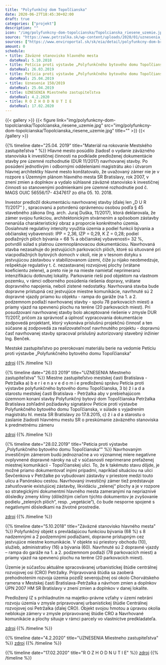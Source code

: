 ```yaml
---
title: "Polyfunkčný dom Topoľčianska"
date: 2020-06-27T18:45:30+02:00
draft: true
categories: ["projekt"]
description: ""
icon: "/img/polyfunkcny-dom-topolcianska/Topolcianska_riesene_uzemie.jpg"
source: "https://www.petrzalka.sk/wp-content/uploads/2020/01/uznesenia_04_02_2020opraven%C3%A9.pdf"
sources: ["https://www.enviroportal.sk/sk/eia/detail/polyfunkcny-dom-bratislava-petrzalka-topolcianska-ul-", "https://zverejnovanie.bratislava.sk/assets/File.ashx?id_org=700026&id_dokumenty=59362", "https://www.petrzalka.sk/wp-content/uploads/2020/02/Topolcianska_UR_PK_namietky_PET20200012217.pdf", "https://zastupitelstvo.bratislava.sk/data/att/41660.pdf", "https://bratislava.blob.core.windows.net/media/Default/Dokumenty/Str%C3%A1nky/2019%20Peticia%20proti%20vystavbe%20BD-Topolcianska.pdf", "https://www.petrzalka.sk/2018-10-31-polyfunkcny-bytovy-dom-topolcianska-bratislava/", "https://www.petrzalka.sk/2019-05-24-prezentacia-investicneho-zameru-polyfunkcny-dom-topolcianska/", "https://www.petrzalka.sk/wp-content/uploads/2019/03/Uznesenia-MZ-26.03.2019.pdf"]
amount: 0
schedule: 
- title: Záväzné stanovisko hlavného mesta
  dateReal: 5.10.2018
- title: Petícia proti výstavbe „Polyfunkčného bytového domu Topoľčianska“
  dateReal: 26.03.2019
- title: Petícia proti výstavbe „Polyfunkčného bytového domu Topoľčianska“
  dateReal: 25.04.2019
- title: Uznesenie 150/2019
  dateReal: 25.04.2019
- title: UZNESENIA Miestneho zastupiteľstva
  dateReal: 4.2.2020
- title: R O Z H O D N U T I E
  dateReal: 17.02.2020
---
```


{{< gallery >}}
{{< figure link="img/polyfunkcny-dom-topolcianska/Topolcianska_riesene_uzemie.jpg" src="img/polyfunkcny-dom-topolcianska/Topolcianska_riesene_uzemie.jpg" title="" >}}
{{< /gallery >}}

<!-- {{% timeline date="25.04.2019" title="Uznesenie 150/2019" %}}
[zdroj](https://bratislava.blob.core.windows.net/media/Default/Dokumenty/Str%C3%A1nky/2019%20Peticia%20proti%20vystavbe%20BD-Topolcianska.pdf)
{{% /timeline  %}} -->

{{% timeline date="25.04. 2019" title="Materiál na rokovanie Mestského zastupiteľstva " %}}
Hlavné mesto posúdilo žiadosť o vydanie záväzného stanoviska k investičnej
činnosti na podklade predloženej dokumentácie stavby pre územné rozhodnutie (DUR
11/2017) navrhovanej stavby. Po posúdení jednotlivým i odbornými oddeleniami
magistrátu ako i útvarom hlavnej architektky hlavné mesto konštatovalo, že uvažovaný
zámer nie je v rozpore s Územným plánom hlavného mesta SR Bratislavy, rok 2007, v
znení zmien a doplnkov a vydalo súhlasné záväzné stanovisko k investičnej činnosti so
stanovenými podmienkami pre územné rozhodnutie pod č. MAGS OUIC 56556/17-
4347617 zo dňa 05. 10. 2018.

Investor predložil dokumentáciu navrhovanej stavby (ďalej len „D U R 11/2017“ ) ,
spracovanú a potvrdenú oprávnenou osobou podľa § 45 stavebného zákona (Ing. arch.
Juraj Duška, 11/2017), ktorá deklarovala, že zámer svojou funkciou, architektonickým
stvárnením a spôsobom zástavby nenarúša charakteristický obraz a proporcie
konkrétneho územia. Dosiahnuté regulativy intenzity využitia územia a podiel funkcii
bývania a občianskej vybavenosti: IPP = 2,36, IZP = 0,29, K Z = 0,28; podiel podlažných
plôch bývania = 68 % a občianskej vybavenosti= 32 %, potvrdili súlad s platnou
územnoplánovacou dokumentáciou.
Navrhovaná stavba nezasahuje do jestvujúcich parkovacích plôch, ktoré sú
situované pri viacpodlažných bytových domoch v okoli, nie je v tesnom dotyku s
jestvujúcou zástavbou v stabilizovanom území, čiže ju nijako neobmedzuje, rešpektuje
regulatívy t. č. nezastavanej rozvojovej plochy (vrátane koeficientu zelene), a preto nie je
na mieste namietať neprimeranú intenzifikáciu dotknutej lokality. Parkovanie rieši pod
objektom na vlastnom pozemku, v rámci odborného posúdenia riešenia dopravy, vrátane
dopravného napojenia, neboli zistené nedostatky.
Navrhovaná stavba bude dopravne prístupná cez jestvujúce miestne komunikácie,
navrhnuté sú 2 dopravné vjazdy priamo ku objektu - rampa do garáže (na 1. a 2.
podzemnom podlaží navrhovanej stavby - spolu 78 parkovacích miest) a priamy vjazd na
spevnenú plochu na teréne (20 parkovacích miest). Pri posudzovaní navrhovanej stavby
bolo akceptované riešenie v zmysle DUR 11/2017, pričom za správnosť a úplnosť
vypracovania dokumentácie zodpovedá projektant, ktorý vykonáva príslušnú projekčnú
činnosť a ten súčasne aj zodpovedá za realizovateľnosť navrhnutého projektu - dopravnú
časť navrhovanej stavby spracoval príslušný autorizovaný stavebný inžinier Ing.
Benček.

Mestské zastupiteľstvo po prerokovaní materiálu
berie na vedomie
Petíciu proti výstavbe „Polyfunkčného bytového domu Topoľčianska“

[zdroj](https://zastupitelstvo.bratislava.sk/data/att/41660.pdf)
{{% /timeline  %}}

{{% timeline date="26.03 2019" title="UZNESENIA Miestneho zastupiteľstva" %}}
Miestne zastupiteľstvo mestskej časti Bratislava - Petržalka
a) b e r i e n a v e d o m i e
predloženú správu Petícia proti výstavbe polyfunkčného bytového domu Topoľčianska,
3
b) ž i a d a starostu mestskej časti Bratislava - Petržalka
aby v prebiehajúcom územnom konaní stavby Polyfunkčný bytový dom Topoľčianska
Petržalka Bratislava zohľadnil požiadavky signatárov Petície proti výstavbe Polyfunkčného
bytového domu Topoľčianska, v súlade s vyjadrením magistrátu hl. mesta SR Bratislavy zo
17.8.2015,
c) ž i a d a starostu
o zaslanie žiadosti hlavnému mestu SR o preskúmanie záväzného stanoviska k predmetnému
zámeru

[zdroj](https://www.petrzalka.sk/wp-content/uploads/2019/03/Uznesenia-MZ-26.03.2019.pdf)
{{% /timeline  %}}

{{% timeline date="28.02.2019" title="Petícia proti výstavbe „Polyfunkčného bytového domu Topoľčianska“" %}}
Navrhovaným investičným zámerom budú jednoznačne a vo významnej miere negatívne
ovplyvnené dopravné nároky na už v súčasnosti neprimerane preťaženej miestnej komunikácii -
Topoľčianskej ulici. To, že k takémuto stavu dôjde, je možné priamo dokumentovať inými
prípadmi, napríklad situáciou na ulici Ševčenkova v Petržalke po vybudovaní zástavby v priestore
medzi touto ulicu a Panónskou cestou. Navrhovaný investičný zámer tiež predstavuje
zahusťovanie existujúcej zástavby, likvidáciu „zelenej“ plochy a je v rozpore so strategickými
dokumentmi hlavného mesta zameranými na nepriaznivé dôsledky zmeny klímy (dôležitým
cieľom týchto dokumentov je zvyšovanie podielu „zelených plôch“, resp. „vegetácie“), čo bude
nesporne spojené s negatívnymi dôsledkami na životné prostredie. 

[zdroj](https://www.petrzalka.sk/wp-content/uploads/2019/03/1-MZ-peticia-Topolcianska.pdf)
{{% /timeline  %}}

<!-- {{% timeline date="31.10.2018" title="Žiadosť o územné rozhodnutie podaná" %}}
[zdroj](https://www.petrzalka.sk/2018-10-31-polyfunkcny-bytovy-dom-topolcianska-bratislava/)
{{% /timeline  %}} -->

{{% timeline date="5.10.2018" title="Záväzné stanovisko hlavného mesta" %}}
Polyfunkčný objekt s prevládajúcou funkciou
bývania (68 %) s 8 nadzemnými a 2 podzemnými podlažiami, dopravne prístupným cez jestvujúce
miestne komunikácie. V objekte sú priestory obchodu (10), služieb, administratívy (16) a bývania
(60). Navrhnuté sú 2 dopravné vjazdy – rampa do garáže na 1. a 2. podzemnom podlaží (78
parkovacích miest) a priamy vjazd na spevnenú plochu na teréne (20 parkovacích miest). 

Územie je súčasťou aktuálne spracovávanej urbanistickej štúdie centrálnej rozvojovej osi (CRO)
Petržalky. Pripravovaná štúdia sa zaoberá prehodnotením rozvoja územia pozdĺž severojužnej osi
okolo Chorvátskeho ramena v Mestskej časti Bratislava-Petržalka a návrhom zmien a doplnkov
ÚPN 2007 HM SR Bratislavy v znení zmien a doplnkov v danej lokalite.

Predložený IZ s prihliadnutím na majetko-právne vzťahy v území nebráni rozvoju územia v zmysle
pripravovanej urbanistickej štúdie Centrálnej rozvojovej osi Petržalka (ďalej CRO). Objekt svojou
hmotou a úpravou okolia neblokuje zámery v zmysle pripravovanej štúdie CRO a Navrhované
komunikácie a plochy situuje v rámci parcely vo vlastníctve predkladateľa. 

[zdroj](https://zverejnovanie.bratislava.sk/assets/File.ashx?id_org=700026&id_dokumenty=59362)
{{% /timeline  %}}

<!-- TODO ********************************* -->

{{% timeline date="4.2.2020" title="UZNESENIA Miestneho zastupiteľstva" %}}
[zdroj](https://www.petrzalka.sk/wp-content/uploads/2020/01/uznesenia_04_02_2020opraven%C3%A9.pdf)
{{% /timeline  %}}

{{% timeline date="17.02.2020" title="R O Z H O D N U T I E" %}}
[zdroj](https://www.petrzalka.sk/wp-content/uploads/2020/02/Topolcianska_UR_PK_namietky_PET20200012217.pdf)
{{% /timeline  %}}









